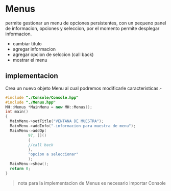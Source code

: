# Menus
permite gestionar un menu de opciones persistentes, con un pequeno panel de informacion, opciones y seleccion, por el momento permite desplegar informacion.

- cambiar titulo
- agregar informacion
- agregar opcion de selccion (call back)
- mostrar el menu

## implementacion
Crea un nuevo objeto Menu al cual podremos modificarle caracteristicas.-
``` cpp
#include "./Console/Console.hpp"
#include "./Menus.hpp"
MH::Menus *MainMenu = new MH::Menus();
int main()
{
  MainMenu->setTitle("VENTANA DE MUESTRA");
  MainMenu->addInfo("-informacion para muestra de menu");
  MainMenu->addOp(
          97, []()
          { 
          //call back 
          },
          "opcion a seleccionar"
          );
  MainMenu->show();
  return 0;
}
```


> nota para la implementacion de Menus es necesario importar Console 
